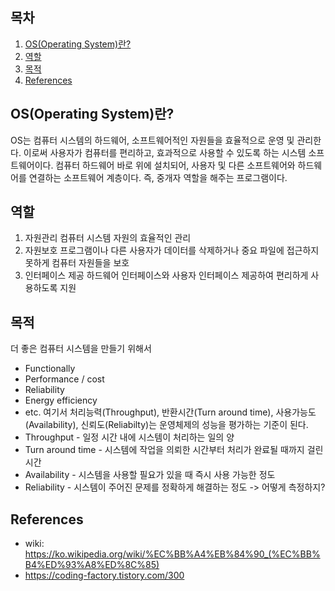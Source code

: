 
## 목차

1. [OS(Operating System)란?](#osoperating-system란)
2. [역할](#역할)
3. [목적](#목적)
4. [References](#references)


## OS(Operating System)란?
OS는 컴퓨터 시스템의 하드웨어, 소프트웨어적인 자원들을 효율적으로 운영 및 관리한다. 이로써 사용자가 컴퓨터를 편리하고, 효과적으로 사용할 수 있도록 하는 시스템 소프트웨어이다. 컴퓨터 하드웨어 바로 위에 설치되어, 사용자 및 다른 소프트웨어와 하드웨어를 연결하는 소프트웨어 계층이다. 즉, 중개자 역할을 해주는 프로그램이다.

## 역할
1. 자원관리
컴퓨터 시스템 자원의 효율적인 관리
2. 자원보호
프로그램이나 다른 사용자가 데이터를 삭제하거나 중요 파일에 접근하지 못하게 컴퓨터 자원들을 보호
3. 인터페이스 제공
하드웨어 인터페이스와 사용자 인터페이스 제공하여 편리하게 사용하도록 지원

## 목적
더 좋은 컴퓨터 시스템을 만들기 위해서
* Functionally
* Performance / cost
* Reliability
* Energy efficiency
* etc.
여기서 처리능력(Throughput), 반환시간(Turn around time), 사용가능도(Availability), 신뢰도(Reliabilty)는 운영체제의 성능을 평가하는 기준이 된다.
* Throughput - 일정 시간 내에 시스템이 처리하는 일의 양
* Turn around time - 시스템에 작업을 의뢰한 시간부터 처리가 완료될 때까지 걸린 시간
* Availability - 시스템을 사용할 필요가 있을 때 즉시 사용 가능한 정도
* Reliability - 시스템이 주어진 문제를 정확하게 해결하는 정도
-> 어떻게 측정하지?

## References
* wiki: https://ko.wikipedia.org/wiki/%EC%BB%A4%EB%84%90_(%EC%BB%B4%ED%93%A8%ED%8C%85)
* https://coding-factory.tistory.com/300
